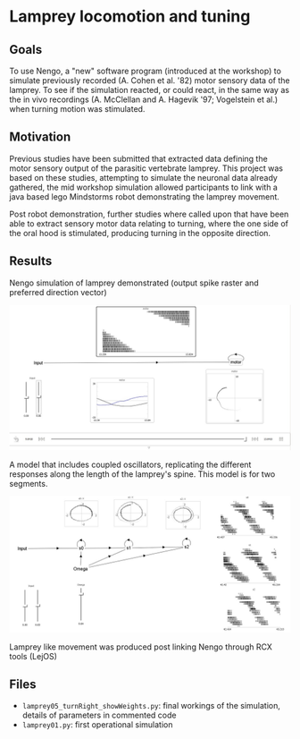 Lamprey locomotion and tuning
=============================

## Goals

To use Nengo, a "new" software program (introduced at the workshop) to
simulate previously recorded (A. Cohen et al. '82) motor sensory data
of the lamprey. To see if the simulation reacted, or could react, in
the same way as the in vivo recordings (A. McClellan and A. Hagevik
'97; Vogelstein et al.) when turning motion was stimulated.

## Motivation

Previous studies have been submitted that extracted data defining the
motor sensory output of the parasitic vertebrate lamprey. This project
was based on these studies, attempting to simulate the neuronal data
already gathered, the mid workshop simulation allowed participants to
link with a java based lego Mindstorms robot demonstrating the lamprey
movement.

Post robot demonstration, further studies where called upon that have
been able to extract sensory motor data relating to turning, where the
one side of the oral hood is stimulated, producing turning in the
opposite direction.

## Results

Nengo simulation of lamprey demonstrated (output spike raster and
preferred direction vector)

![](lamprey-01.jpg)

A model that includes coupled oscillators, replicating the different
responses along the length of the lamprey's spine. This model is for
two segments.

![](coupled-oscilators.jpg)

Lamprey like movement was produced post linking Nengo through RCX
tools (LejOS)

## Files

- `lamprey05_turnRight_showWeights.py`: final workings of the
  simulation, details of parameters in commented code
- `lamprey01.py`: first operational simulation
